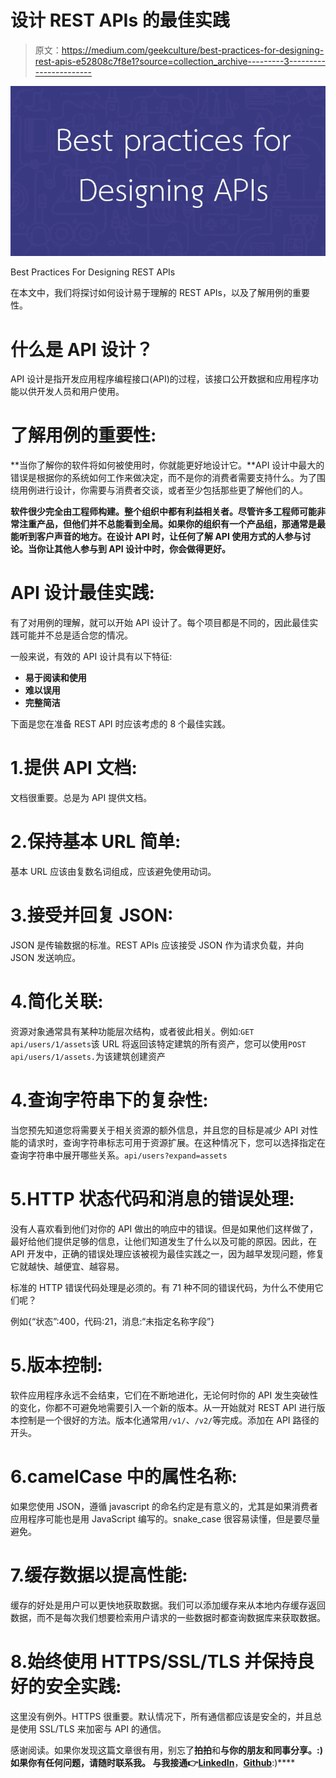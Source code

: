 # 设计 REST APIs 的最佳实践

> 原文：<https://medium.com/geekculture/best-practices-for-designing-rest-apis-e52808c7f8e1?source=collection_archive---------3----------------------->

![](img/f0ab28c84d4d1487bcab1d760ea65184.png)

Best Practices For Designing REST APIs

在本文中，我们将探讨如何设计易于理解的 REST APIs，以及了解用例的重要性。

# 什么是 API 设计？

API 设计是指开发应用程序编程接口(API)的过程，该接口公开数据和应用程序功能以供开发人员和用户使用。

# 了解用例的重要性:

**当你了解你的软件将如何被使用时，你就能更好地设计它。**API 设计中最大的错误是根据你的系统如何工作来做决定，而不是你的消费者需要支持什么。为了围绕用例进行设计，你需要与消费者交谈，或者至少包括那些更了解他们的人。

**软件很少完全由工程师构建。整个组织中都有利益相关者。尽管许多工程师可能非常注重产品，但他们并不总能看到全局。如果你的组织有一个产品组，那通常是最能听到客户声音的地方。在设计 API 时，让任何了解 API 使用方式的人参与讨论。当你让其他人参与到 API 设计中时，你会做得更好。**

# API 设计最佳实践:

有了对用例的理解，就可以开始 API 设计了。每个项目都是不同的，因此最佳实践可能并不总是适合您的情况。

一般来说，有效的 API 设计具有以下特征:

*   **易于阅读和使用**
*   **难以误用**
*   **完整简洁**

下面是您在准备 REST API 时应该考虑的 8 个最佳实践。

# 1.提供 API 文档:

文档很重要。总是为 API 提供文档。

# 2.保持基本 URL 简单:

基本 URL 应该由复数名词组成，应该避免使用动词。

# 3.接受并回复 JSON:

JSON 是传输数据的标准。REST APIs 应该接受 JSON 作为请求负载，并向 JSON 发送响应。

# 4.简化关联:

资源对象通常具有某种功能层次结构，或者彼此相关。例如:`GET api/users/1/assets`该 URL 将返回该特定建筑的所有资产，您可以使用`POST api/users/1/assets.`为该建筑创建资产

# 4.查询字符串下的复杂性:

当您预先知道您将需要关于相关资源的额外信息，并且您的目标是减少 API 对性能的请求时，查询字符串标志可用于资源扩展。在这种情况下，您可以选择指定在查询字符串中展开哪些关系。`api/users?expand=assets`

# 5.HTTP 状态代码和消息的错误处理:

没有人喜欢看到他们对你的 API 做出的响应中的错误。但是如果他们这样做了，最好给他们提供足够的信息，让他们知道发生了什么以及可能的原因。因此，在 API 开发中，正确的错误处理应该被视为最佳实践之一，因为越早发现问题，修复它就越快、越便宜、越容易。

标准的 HTTP 错误代码处理是必须的。有 71 种不同的错误代码，为什么不使用它们呢？

例如{“状态”:400，代码:21，消息:“未指定名称字段”}

# 5.版本控制:

软件应用程序永远不会结束，它们在不断地进化，无论何时你的 API 发生突破性的变化，你都不可避免地需要引入一个新的版本。从一开始就对 REST API 进行版本控制是一个很好的方法。版本化通常用`/v1/`、`/v2/`等完成。添加在 API 路径的开头。

# 6.camelCase 中的属性名称:

如果您使用 JSON，遵循 javascript 的命名约定是有意义的，尤其是如果消费者应用程序可能也是用 JavaScript 编写的。snake_case 很容易读懂，但是要尽量避免。

# 7.缓存数据以提高性能:

缓存的好处是用户可以更快地获取数据。我们可以添加缓存来从本地内存缓存返回数据，而不是每次我们想要检索用户请求的一些数据时都查询数据库来获取数据。

# 8.始终使用 HTTPS/SSL/TLS 并保持良好的安全实践:

这里没有例外。HTTPS 很重要。默认情况下，所有通信都应该是安全的，并且总是使用 SSL/TLS 来加密与 API 的通信。

感谢阅读。如果你发现这篇文章很有用，别忘了**拍拍**和**与你的朋友和同事分享。:)如果你有任何问题，请随时联系我。
**与我接通👉**[**LinkedIn**](https://linkedin.com/in/hiteshmishra708)**，**[**Github**](https://github.com/hiteshmishra708)**:)****